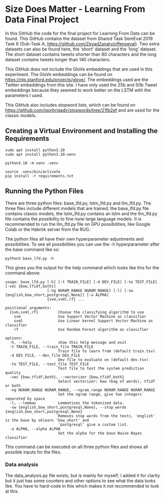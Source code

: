 # Size Does Matter - Learning From Data Final Project

In this GitHub the code for the final project for Learning From Data can be found. This GitHub contains the dataset from Shared Task SemEval 2019 Task 6 (Sub-Task A, https://github.com/ZeyadZanaty/offenseval). Two extra datasets can also be found here, the 'short' dataset and the 'long' dataset. The short dataset contains tweets shorter than 80 characters and the long dataset contains tweets longer than 140 characters.

This GitHub does not include the GloVe embeddings that are used in this experiment. The GloVe embeddings can be found on https://nlp.stanford.edu/projects/glove/. The embeddings used are the Twitter embeddings from this site. I have only used the 25b and 50b Tweet embeddings because they seemed to work better on the LSTM with the parameters I used.

This GitHub also includes stopword lists, which can be found on https://github.com/igorbrigadir/stopwords/tree/21fb2ef and are used for the classic models.

## Creating a Virtual Environment and Installing the Requirements
```
sudo apt install python3.10
sudo apt install python3.10-venv

python3.10 -m venv .venv

source .venv/bin/activate
pip install -r requirements.txt
```

## Running the Python Files
There are three python files: base_lfd.py, lstm_lfd.py and llm_lfd.py. The three files include different models that are trained, the base_lfd.py file contains classic models, the lstm_lfd.py contains an lstm and the llm_lfd.py file contains the possibility to fine-tune large language models. It is recommended to run the llm_lfd.py file on GPU possibilities, like Google Colab or the Habròk server from the RUG.

The python files all have their own hyperparameter adjustments and possibilities. To see all possibilities you can use the -h hyperparameter after the base command like so:
```
python3 base_lfd.py -h
```
This gives you the output for the help command which looks like this for the command above:
```
usage: base_lfd.py [-h] [-t TRAIN_FILE] [-d DEV_FILE] [-te TEST_FILE] [-vec {bow,tfidf,both}]
                   [-ng NGRAM_RANGE NGRAM_RANGE] [-l] [-sw {english,bow_short,postgresql,None}] [-a ALPHA]
                   {svm,svml,rf} ...

positional arguments:
  {svm,svml,rf}         Choose the classifying algorithm to use
    svm                 Use Support Vector Machine as classifier
    svml                Use Linear kernel Support Vector Machine as classifier
    rf                  Use Random Forest algorithm as classifier

options:
  -h, --help            show this help message and exit
  -t TRAIN_FILE, --train_file TRAIN_FILE
                        Train file to learn from (default train.tsv)
  -d DEV_FILE, --dev_file DEV_FILE
                        Dev file to evaluate on (default dev.tsv)
  -te TEST_FILE, --test_file TEST_FILE
                        Test file to test the system prediction quality
  -vec {bow,tfidf,both}, --vectorizer {bow,tfidf,both}
                        Select vectorizer: bow (bag of words), tfidf or both
  -ng NGRAM_RANGE NGRAM_RANGE, --ngram_range NGRAM_RANGE NGRAM_RANGE
                        Set the ngram range, give two integers separated by space
  -l, --lemmas          Lemmatizes the tokenized data.
  -sw {english,bow_short,postgresql,None}, --stop_words {english,bow_short,postgresql,None}
                        Removes stop words from the texts, 'english' is the base by sklearn 'bow_short' and
                        'postgresql' give a custom list.
  -a ALPHA, --alpha ALPHA
                        Set the alpha for the base Naive Bayes classifier
```

This command can be executed on all three python files and shows all possible inputs for the files.

### Data analysis
The data_analysis.py file exists, but is mainly for myself; I added it for clarity but it just has some counters and other options to see what the data looks like. You have to hard-code in this which makes it not recommended to look at this.

